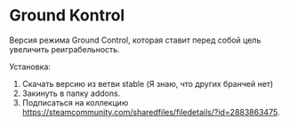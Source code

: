 # Ground Kontrol
Версия режима Ground Control, которая ставит перед собой цель увеличить реиграбельность.

Установка:
1) Скачать версию из ветви stable (Я знаю, что других бранчей нет)
2) Закинуть в папку addons.
3) Подписаться на коллекцию https://steamcommunity.com/sharedfiles/filedetails/?id=2883863475.


